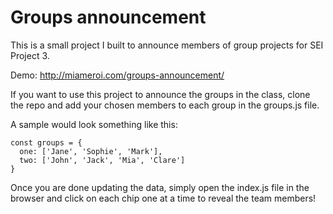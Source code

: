 # Groups announcement

This is a small project I built to announce members of group projects for SEI Project 3. 

Demo: http://miameroi.com/groups-announcement/

If you want to use this project to announce the groups in the class, clone the repo and add your chosen members to each group in the groups.js file. 

A sample would look something like this: 

```
const groups = {
  one: ['Jane', 'Sophie', 'Mark'],
  two: ['John', 'Jack', 'Mia', 'Clare']
}
```

Once you are done updating the data, simply open the index.js file in the browser and click on each chip one at a time to reveal the team members!
